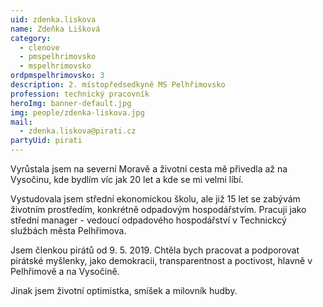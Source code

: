 ```yaml
---
uid: zdenka.liskova
name: Zdeňka Lišková
category:
  - clenove
  - pmspelhrimovsko
  - mspelhrimovsko
ordpmspelhrimovsko: 3
description: 2. místopředsedkyně MS Pelhřimovsko
profession: technický pracovník
heroImg: banner-default.jpg
img: people/zdenka-liskova.jpg
mail:
  - zdenka.liskova@pirati.cz
partyUid: pirati
---
```


Vyrůstala jsem na severní Moravě a životní cesta mě přivedla až na Vysočinu, kde bydlím víc jak 20 let a kde se mi velmi líbí.

Vystudovala jsem střední ekonomickou školu, ale již 15 let se zabývám životním prostředím, konkrétně odpadovým hospodářstvím. Pracuji jako střední manager - vedoucí odpadového hospodářství v Technickcý službách města Pelhřimova.

Jsem členkou pirátů od 9. 5. 2019. Chtěla bych pracovat a podporovat pirátské myšlenky, jako demokracii, transparentnost a poctivost, hlavně v Pelhřimově a na Vysočině.

Jinak jsem životní optimistka, smíšek a milovník hudby.
